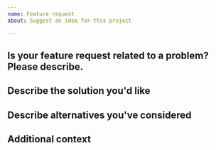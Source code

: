 ```yaml
---
name: Feature request
about: Suggest an idea for this project

---
```


<!-- Provide a general summary of the issue in the Title above -->
<!-- This template should help to improve the report, unneeded parts can be removed -->
<!-- Everything between these comment tags is hidden from the issue and just there to guide you. -->

## Is your feature request related to a problem? Please describe.
<!-- A clear and concise description of what the problem is. Ex. I'm always frustrated when [...] -->

## Describe the solution you'd like
<!-- A clear and concise description of what you want to happen. -->

## Describe alternatives you've considered
<!-- A clear and concise description of any alternative solutions or features you've considered. -->

## Additional context
<!-- Add any other context or screenshots about the feature request here. -->

